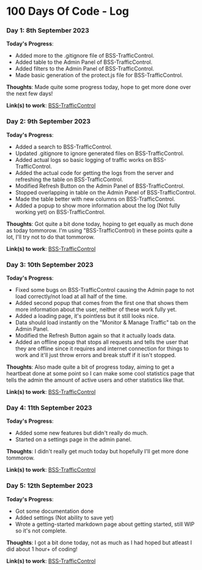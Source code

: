 # 100 Days Of Code - Log

<!--### Day 0: February 30, 2016 (Example 1)
##### (delete me or comment me out)

**Today's Progress**: Fixed CSS, worked on canvas functionality for the app.

**Thoughts:** I really struggled with CSS, but, overall, I feel like I am slowly getting better at it. Canvas is still new for me, but I managed to figure out some basic functionality.

**Link to work:** [Calculator App](http://www.example.com)

### Day 0: February 30, 2016 (Example 2)
##### (delete me or comment me out)

**Today's Progress**: Fixed CSS, worked on canvas functionality for the app.

**Thoughts**: I really struggled with CSS, but, overall, I feel like I am slowly getting better at it. Canvas is still new for me, but I managed to figure out some basic functionality.

**Link(s) to work**: [Calculator App](http://www.example.com)


### Day 1: June 27, Monday

**Today's Progress**: I've gone through many exercises on FreeCodeCamp.

**Thoughts** I've recently started coding, and it's a great feeling when I finally solve an algorithm challenge after a lot of attempts and hours spent.

**Link(s) to work**
1. [Find the Longest Word in a String](https://www.freecodecamp.com/challenges/find-the-longest-word-in-a-string)
2. [Title Case a Sentence](https://www.freecodecamp.com/challenges/title-case-a-sentence)-->

### Day 1: 8th September 2023

**Today's Progress**:
- Added more to the .gitignore file of BSS-TrafficControl.
- Added table to the Admin Panel of BSS-TrafficControl.
- Added filters to the Admin Panel of BSS-TrafficControl.
- Made basic generation of the protect.js file for BSS-TrafficControl.

**Thoughts**: Made quite some progress today, hope to get more done over the next few days!

**Link(s) to work**: [BSS-TrafficControl](https://github.com/MrBisquit/BSS-TrafficControl/)

### Day 2: 9th September 2023

**Today's Progress**:
- Added a search to BSS-TrafficControl.
- Updated .gitignore to ignore generated files on BSS-TrafficControl.
- Added actual logs so basic logging of traffic works on BSS-TrafficControl.
- Added the actual code for getting the logs from the server and refreshing the table on BSS-TrafficControl.
- Modified Refresh Button on the Admin Panel of BSS-TrafficControl.
- Stopped overlapping in table on the Admin Panel of BSS-TrafficControl.
- Made the table better with new columns on BSS-TrafficControl.
- Added a popup to show more information about the log (Not fully working yet) on BSS-TrafficControl.

**Thoughts**: Got quite a bit done today, hoping to get equally as much done as today tommorow. I'm using "BSS-TrafficControl) in these points quite a lot, I'll try not to do that tommorow.

**Link(s) to work**: [BSS-TrafficControl](https://github.com/MrBisquit/BSS-TrafficControl/)

### Day 3: 10th September 2023

**Today's Progress**:
- Fixed some bugs on BSS-TrafficControl causing the Admin page to not load correctly/not load at all half of the time.
- Added second popup that comes from the first one that shows them more information about the user, neither of these work fully yet.
- Added a loading page, it's pointless but it still looks nice.
- Data should load instantly on the "Monitor & Manage Traffic" tab on the Admin Panel.
- Modified the Refresh Button again so that it actually loads data.
- Added an offline popup that stops all requests and tells the user that they are offline since it requires and internet connection for things to work and it'll just throw errors and break stuff if it isn't stopped.

**Thoughts**: Also made quite a bit of progress today, aiming to get a heartbeat done at some point so I can make some cool statistics page that tells the admin the amount of active users and other statistics like that.

**Link(s) to work**: [BSS-TrafficControl](https://github.com/MrBisquit/BSS-TrafficControl/)

### Day 4: 11th September 2023

**Today's Progress**:
- Added some new features but didn't really do much.
- Started on a settings page in the admin panel.

**Thoughts**: I didn't really get much today but hopefully I'll get more done tommorow.

**Link(s) to work**: [BSS-TrafficControl](https://github.com/MrBisquit/BSS-TrafficControl/)

### Day 5: 12th September 2023

**Today's Progress**:
- Got some documentation done
- Added settings (Not ability to save yet)
- Wrote a getting-started markdown page about getting started, still WIP so it's not complete.

**Thoughts**: I got a bit done today, not as much as I had hoped but atleast I did about 1 hour+ of coding!

**Link(s) to work**: [BSS-TrafficControl](https://github.com/MrBisquit/BSS-TrafficControl/)
